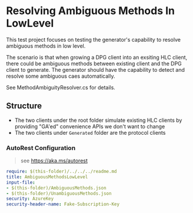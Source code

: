 # Resolving Ambiguous Methods In LowLevel

This test project focuses on testing the generator's capability to resolve ambiguous methods in low level.

The scenario is that when growing a DPG client into an exsiting HLC client, there could be ambiguous methods between existing client and the DPG client to generate. The generator should have the capability to detect and resolve some ambiguous caes automatically.

See MethodAmbiguityResolver.cs for details.


## Structure

- The two clients under the root folder simulate existing HLC clients by providing "GA'ed" convenience APIs we don't want to change
- The two clients under `Generated` folder are the protocol clients

### AutoRest Configuration

> see https://aka.ms/autorest

``` yaml
require: $(this-folder)/../../../readme.md
title: AmbiguousMethodsLowLevel
input-file:
- $(this-folder)/AmbiguousMethods.json
- $(this-folder)/UnambiguousMethods.json
security: AzureKey
security-header-name: Fake-Subscription-Key
```
